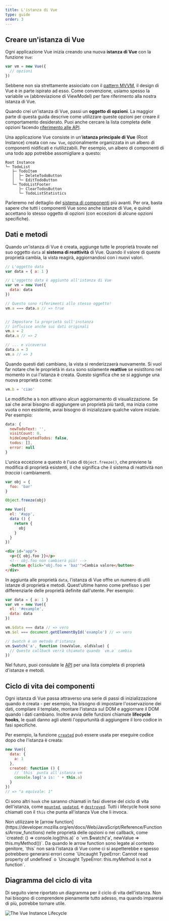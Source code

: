 ```yaml
---
title: L'istanza di Vue
type: guide
order: 3
---
```


## Creare un'istanza di Vue

Ogni applicazione Vue inizia creando una nuova **istanza di Vue** con la funzione `Vue`:

```js
var vm = new Vue({
  // opzioni
})
```

Sebbene non sia strettamente assiociato con il [pattern MVVM](https://en.wikipedia.org/wiki/Model_View_ViewModel), il design di Vue è in parte ispirato ad esso. Come convenzione, usiamo spesso la variabile `vm` (abbreviazione di ViewModel) per fare riferimento alla nostra istanza di Vue. 

Quando crei un'istanza di Vue, passi un **oggetto di opzioni**. La maggior parte di questa guida descrive come utilizzare queste opzioni per creare il comportamento desiderato. Puoi anche cercare la lista completa delle opzioni facendo [riferimento alle API](../api/#Options-Data).

Una applicazione Vue consiste in un'**istanza principale di Vue** (Root Instance) creata con `new Vue`, opzionalmente organizzata in un albero di componenti nidificati e riutilizzabili. Per esempio, un albero di componenti di una todo app potrebbe assomigliare a questo:

```
Root Instance
└─ TodoList
   ├─ TodoItem
   │  ├─ DeleteTodoButton
   │  └─ EditTodoButton
   └─ TodoListFooter
      ├─ ClearTodosButton
      └─ TodoListStatistics
```

Parleremo nel dettaglio del [sistema di componenti](components.html) più avanti. Per ora, basta sapere che tutti i componenti Vue sono anche istanze di Vue, e quindi accettano lo stesso oggetto di opzioni (con eccezioni di alcune opzioni specifiche).

## Dati e metodi

Quando un'istanza di Vue è creata, aggiunge tutte le proprietà trovate nel suo oggetto `data` al **sistema di reattività** di Vue. Quando il valore di queste proprietà cambia, la vista reagirà, aggiornandosi con i nuovi valori.

```js
// L'oggetto data
var data = { a: 1 }

// L'oggetto data è aggiunto all'istanza di Vue
var vm = new Vue({
  data: data
})

// Questo sono riferimenti allo stesso oggetto!
vm.a === data.a // => true


// Impostare la proprietà sull'instanza
// influisce anche sui dati originali
vm.a = 2
data.a // => 2

// ... e viceversa
data.a = 3
vm.a // => 3
```

Quando questi dati cambiano, la vista si renderizzaerà nuovamente. Si vuol far notare che le proprietà in `data` sono solamente **reattive** se esistitono nel momento in cui l'istanza è creata. Questo significa che se si aggiunge una nuova proprietà come:

```js
vm.b = 'ciao'
```

Le modifiche a `b` non attivano alcun aggiornamento di visualizzazione. Se sai che avrai bisogno di aggiungere un proprietà più tardi, ma inizia come vuota o non esistente, avrai bisogno di inizializzare qualche valore iniziale. Per esempio:

```js
data: {
  newTodoText: '',
  visitCount: 0,
  hideCompletedTodos: false,
  todos: [],
  error: null
}
```
L'unica eccezione a questo è l'uso di `Object.freeze()`, che previene la modifica di proprietà esistenti, il che significa che il sistema di reattività non _traccia_ i cambiamenti.


```js
var obj = {
  foo: 'bar'
}

Object.freeze(obj)

new Vue({
  el: '#app',
  data () {
    return {
      obj
    }
  }
})
```

```html
<div id="app">
  <p>{{ obj.foo }}</p>
  <!-- obj.foo non cambierà più! -->
  <button @click="obj.foo = 'baz'">Cambia valore</button>
</div>
```

In aggiunta alle proprietà `data`, l'istanza di Vue offre un numero di utili istanze di proprietà e metodi. Quest'ultime hanno come prefisso `$` per differenziarle delle proprietà definite dall'utente. Per esempio:


```js
var data = { a: 1 }
var vm = new Vue({
  el: '#example',
  data: data
})

vm.$data === data // => vero
vm.$el === document.getElementById('example') // => vero

// $watch è un metodo d'istanza
vm.$watch('a', function (newValue, oldValue) {
  // Questo callback verrà chiamato quando `vm.a` cambia
})
```

Nel futuro, puoi consulate le [API](../api/#Instance-Properties) per una lista completa di proprietà d'istanze e metodi.

## Ciclo di vita dei componenti

Ogni istanza di Vue passa attraverso una serie di passi di inizializzazione quando è creata - per esempio, ha bisogno di impostare l'osservazione dei dati, compilare il template, montare l'istanza sul DOM e aggiornare il DOM quando i dati cambiano. Inoltre avvia delle funzioni chiamate **lifecycle hooks**, le quali danno agli utenti l'oppurtunità di aggiungere il loro codice in fasi specifiche.

Per esempio, la funzione [`created`](../api/#created) può essere usata per eseguire codice dopo che l'istanza è creata:


```js
new Vue({
  data: {
    a: 1
  },
  created: function () {
    // `this` punta all'istanza vm
    console.log('a is: ' + this.a)
  }
})
// => "a equivale: 1"
```

Ci sono altri `hook` che saranno chiamati in fasi diverse del ciclo di vita dell'istanza, come [`mounted`](../api/#mounted), [`updated`](../api/#updated), e [`destroyed`](../api/#destroyed). Tutti i lifecycle hook sono chiamati con il `this` che punta all'istanza Vue che li invoca.

<p class="tip">Non utilizzare le [arrow function](https://developer.mozilla.org/en/docs/Web/JavaScript/Reference/Functions/Arrow_functions) nelle proprietà delle opzioni o nei callback, come `created: () => console.log(this.a)` o `vm.$watch('a', newValue => this.myMethod())`. Da quando le arrow function sono legate al contesto genitore, `this` non sarà l'istanza di Vue come ci si aspetterebbe e spesso potrebbero generarsi errori come `Uncaught TypeError: Cannot read property of undefined` o `Uncaught TypeError: this.myMethod is not a function`.<p>

## Diagramma del ciclo di vita

Di seguito viene riportato un diagramma per il ciclo di vita dell'istanza. Non hai bisogno di comprendere pienamente tutto adesso, ma quando imparerai di più, potrebbe tornare utile.

![The Vue Instance Lifecycle](/images/lifecycle.png)

